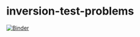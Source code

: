 # inversion-test-problems

 [![Binder](https://mybinder.org/badge_logo.svg)](https://mybinder.org/v2/gh/inlab-geo/inversion-test-problems/HEAD)

